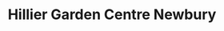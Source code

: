 ---
title: "Hillier Garden Centre Newbury"
url: /hermitage/hillier-garden-centre-newbury/
shop: Garten-Center
---